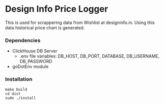 # Design Info Price Logger

This is used for scrappering data from Wishlist at designinfo.in. Using this data historical price chart is generated.

### Dependencies

- ClickHouse DB Server
  - .env file variables: DB_HOST, DB_PORT, DATABASE, DB_USERNAME, DB_PASSWORD
- goDotEnv module

### Installation

```
make build
cd dist
sudo ./install
```
